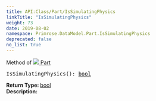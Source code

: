 ```yaml
---
title: API:Class/Part/IsSimulatingPhysics
linkTitle: "IsSimulatingPhysics"
weight: 73
date: 2019-08-02
namespace: Primrose.DataModel.Part.IsSimulatingPhysics
deprecated: false
no_list: true
---
```

Method of <a href="/docs/api-reference/Class/Part"><img src="/icons/silk/brick.png"/>&nbsp;Part</a>
<pre class="method-declaration">
IsSimulatingPhysics(): <a class="type" href="/docs/api-reference/System/Primitives#boolean">bool</a></pre>
<b>Return Type: </b>
<a class="type" href="/docs/api-reference/System/Primitives#boolean">bool</a>
<br/>
<b>Description: </b>